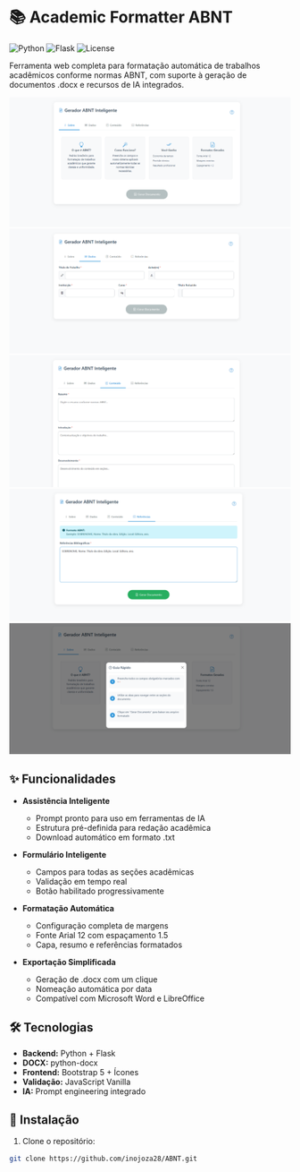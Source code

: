 # 📚 Academic Formatter ABNT

![Python](https://img.shields.io/badge/python-3.8%2B-blue)
![Flask](https://img.shields.io/badge/flask-2.0%2B-lightgrey)
![License](https://img.shields.io/badge/license-MIT-green)

Ferramenta web completa para formatação automática de trabalhos acadêmicos conforme normas ABNT, com suporte à geração de documentos .docx e recursos de IA integrados.

![Screenshot da Interface](preview/01.png)
![Screenshot da Interface](preview/02.png)
![Screenshot da Interface](preview/03.png)
![Screenshot da Interface](preview/04.png)
![Screenshot da Interface](preview/05.png)

## ✨ Funcionalidades

- **Assistência Inteligente**
  - Prompt pronto para uso em ferramentas de IA
  - Estrutura pré-definida para redação acadêmica
  - Download automático em formato .txt

- **Formulário Inteligente**
  - Campos para todas as seções acadêmicas
  - Validação em tempo real
  - Botão habilitado progressivamente

- **Formatação Automática**
  - Configuração completa de margens
  - Fonte Arial 12 com espaçamento 1.5
  - Capa, resumo e referências formatados

- **Exportação Simplificada**
  - Geração de .docx com um clique
  - Nomeação automática por data
  - Compatível com Microsoft Word e LibreOffice

## 🛠 Tecnologias

- **Backend:** Python + Flask
- **DOCX:** python-docx
- **Frontend:** Bootstrap 5 + Ícones
- **Validação:** JavaScript Vanilla
- **IA:** Prompt engineering integrado

## 🚀 Instalação

1. Clone o repositório:
```bash
git clone https://github.com/inojoza28/ABNT.git
